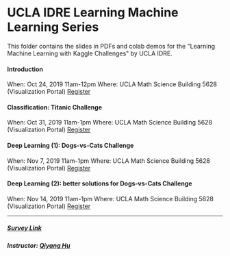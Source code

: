 # UCLA IDRE Learning Machine Learning Series

This folder contains the slides in PDFs and colab demos for the "Learning Machine Learning with Kaggle Challenges" by UCLA IDRE.

#### Introduction
When: Oct 24, 2019 11am-12pm
Where: UCLA Math Science Building 5628 (Visualization Portal)
[Register](https://idre.ucla.edu/calendar-event/learning-machine-learning-with-kaggle-challenges-introduction)

#### Classification: Titanic Challenge
When: Oct 31, 2019 11am-1pm
Where: UCLA Math Science Building 5628 (Visualization Portal)
[Register](https://idre.ucla.edu/calendar-event/learning-machine-learning-with-kaggle-challenges-solving-titanic-problem)

#### Deep Learning (1): Dogs-vs-Cats Challenge
When: Nov 7, 2019 11am-1pm
Where: UCLA Math Science Building 5628 (Visualization Portal)
[Register](https://idre.ucla.edu/calendar-event/learning-machine-learning-with-kaggle-challenges-deep-learning-for-dogs-vs-cats-problem)

#### Deep Learning (2): better solutions for Dogs-vs-Cats Challenge
When: Nov 14, 2019 11am-1pm
Where: UCLA Math Science Building 5628 (Visualization Portal)
[Register](https://idre.ucla.edu/calendar-event/learning-machine-learning-with-kaggle-challenges-deep-learning-for-dogs-vs-cats-problem-with-better-solutions)

---

#####  [Survey Link](https://forms.gle/t3f8CztFQpeFFksy6)

##### Instructor: [Qiyang Hu](mailto:huqy@idre.ucla.edu)
